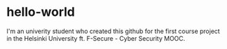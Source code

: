 # hello-world
I'm an univerity student who created this github for the first course project in the Helsinki University ft. F-Secure - Cyber Security MOOC.
